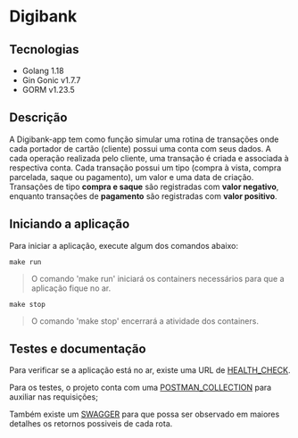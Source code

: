 # Digibank

## Tecnologias
- Golang 1.18
- Gin Gonic v1.7.7
- GORM v1.23.5

## Descrição

A Digibank-app tem como função simular uma rotina de transações onde cada portador de cartão (cliente) possui uma conta com seus dados.
A cada operação realizada pelo cliente, uma transação é criada e associada à respectiva conta.
Cada transação possui um tipo (compra à vista, compra parcelada, saque ou pagamento), um valor e uma data de criação.
Transações de tipo **compra e saque** são registradas com **valor negativo**, enquanto transações de **pagamento** são registradas com **valor positivo**.

## Iniciando a aplicação
Para iniciar a aplicação, execute algum dos comandos abaixo:


```
make run
```
> O comando 'make run' iniciará os containers necessários para que a aplicação fique no ar.



```
make stop
```
> O comando 'make stop' encerrará a atividade dos containers.


## Testes e documentação
Para verificar se a aplicação está no ar, existe uma URL de [HEALTH_CHECK](http://localhost:8080/health).

Para os testes, o projeto conta com uma [POSTMAN_COLLECTION](https://github.com/kaiqnes/digibank/blob/master/Digibank.postman_collection.json) para auxiliar nas requisições;

Também existe um [SWAGGER](http://localhost:8080/swagger/index.html) para que possa ser observado em maiores detalhes os retornos possiveis de cada rota.
